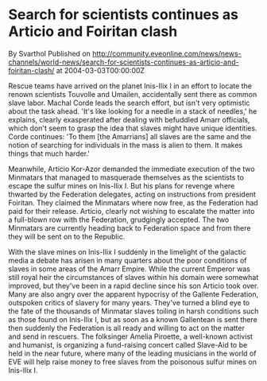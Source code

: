 # Search for scientists continues as Articio and Foiritan clash
By Svarthol
Published on http://community.eveonline.com/news/news-channels/world-news/search-for-scientists-continues-as-articio-and-foiritan-clash/ at 2004-03-03T00:00:00Z

Rescue teams have arrived on the planet Inis-Ilix I in an effort to locate the renown scientists Touvolle and Umailen, accidentally sent there as common slave labor. Machal Corde leads the search effort, but isn't very optimistic about the task ahead. 'It's like looking for a needle in a stack of needles,' he explains, clearly exasperated after dealing with befuddled Amarr officials, which don't seem to grasp the idea that slaves might have unique identities. Corde continues: 'To them [the Amarrians] all slaves are the same and the notion of searching for individuals in the mass is alien to them. It makes things that much harder.'  
  
 Meanwhile, Articio Kor-Azor demanded the immediate execution of the two Minmatars that managed to masquerade themselves as the scientists to escape the sulfur mines on Inis-Ilix I. But his plans for revenge where thwarted by the Federation delegates, acting on instructions from president Foiritan. They claimed the Minmatars where now free, as the Federation had paid for their release. Articio, clearly not wishing to escalate the matter into a full-blown row with the Federation, grudgingly accepted. The two Minmatars are currently heading back to Federation space and from there they will be sent on to the Republic.  
  
 With the slave mines on Inis-Ilix I suddenly in the limelight of the galactic media a debate has arisen in many quarters about the poor conditions of slaves in some areas of the Amarr Empire. While the current Emperor was still royal heir the circumstances of slaves within his domain were somewhat improved, but they've been in a rapid decline since his son Articio took over. Many are also angry over the apparent hypocrisy of the Gallente Federation, outspoken critics of slavery for many years. They've turned a blind eye to the fate of the thousands of Minmatar slaves toiling in harsh conditions such as those found on Inis-Ilix I, but as soon as a known Gallentean is sent there then suddenly the Federation is all ready and willing to act on the matter and send in rescuers. The folksinger Amelia Piroette, a well-known activist and humanist, is organizing a fund-raising concert called Slave-Aid to be held in the near future, where many of the leading musicians in the world of EVE will help raise money to free slaves from the poisonous sulfur mines on Inis-Ilix I.

